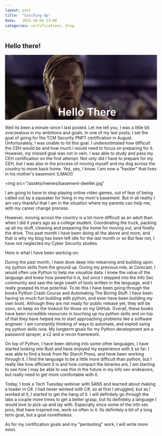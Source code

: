 ```yaml
---
layout: post
title:  "Catching Up"
date:   2021-10-05 23:00
categories: certifications, blog
---
```


## Hello there!

<img src="/assets/memes/hello_there.gif">

Well its been a minute since I last posted. Let me tell you, I was a little bit overzealous in my ambitions and goals.
In one of my last posts, I set the goal of going for the TCM Security PNPT certification in August.
Unfortunately, I was unable to hit this goal. I underestimated how difficult the CEH would be and how much I would need to focus on preparing for it.
However, my missed goal was not in vein. I was able to study and pass my CEH certification on the first attempt.
Not only did I have to prepare for my CEH, but I was also in the process of moving myself and my dog across the country to move back home.
Yes, yes, I know. I am now a "hacker" that lives in his mother's basement (LMAO!)

<img src="/assets/memes/basement-dweller.jpg"

I am going to have to stop playing online video games, out of fear of being called out by a squeaker for living in my mom's basement.
But in all reality I am very thankful that I am in the situation where my parents can help me, with my career change process.

However, moving across the country is a lot more difficult as an adult than when I did it years ago as a college student.
Coordinating the truck, packing up all my stuff, cleaning and preparing the home for moving out, and finally the drive.
This past month I have been doing all the above and more, and that is why my blog has been left idle for the last month or so
But fear not, I have not neglected my Cyber Security studies.

Here is what I have been working on:

During the past month, I have dove deep into relearning and building upon my python skills from the ground up. During my previous role, at Comcast, I would often use Python to help me visualize data.
I knew the value of the language and knew how powerful it is, but once I stepped into the Info Sec community and saw the large swath of tools written in the language, and I really grasped its true potential.
To do this I have been going through the books Python Crash Course and Automating The Boring Stuff. I have been having so much fun building with python, and even have been building my own tools.
Although they are not ready for public release yet, they will be soon, so keep on the lookout for those on my GitHub.
Overall, these books have been incredible resources in touching up my python skills and on top of that they have helped me to start approaching problems like a software engineer.
I am constantly thinking of ways to automate, and exploit using my python skills now.
My longterm goals for my Python development are a password sprayer, a c2 and a recon framework.

On top of Python, I have been delving into some other languages, I have started looking into Rust and have enjoyed my experience with it so far.
I was able to find a book from No Starch Press, and have been working through it. I find the language to be a little more difficult than python,
but I really like how efficient it is and how compact the binaries are, I am starting to see how I may be able to use this in the future in my info sec endeavors, but really need to get more comfortable with it.

Today, I took a Tech Tuesday webinar with SANS and learned about making a loader in C#. I had never worked with C#, so at first I struggled, but as I worked at it, I started to get the hang of it.
I will definitely go through the labs a couple more times to get a better grasp, but its deifnitely a language I would love to pick up and lay with. Especially since some of the info sec pros, that have inspired me,
work so often in it. Its definitely a bit of a long term goal, but a goal nonetheless.

As for my certification goals and my "pentesting" work, I will write more soon.
